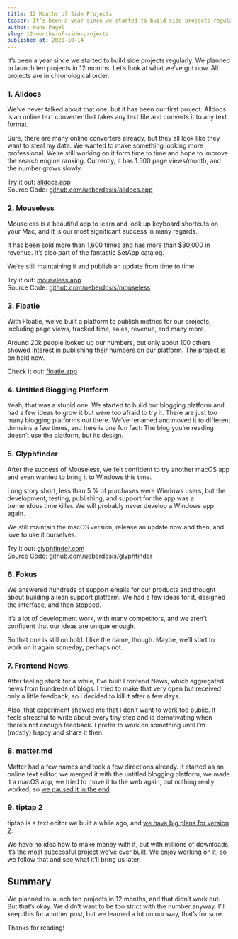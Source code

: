 ```yaml
---
title: 12 Months of Side Projects
teaser: It’s been a year since we started to build side projects regularly. We planned to launch ten projects in 12 months. Let’s look at what we’ve got now.
author: Hans Pagel
slug: 12-months-of-side-projects
published_at: 2020-10-14
---
```


It’s been a year since we started to build side projects regularly. We planned to launch ten projects in 12 months. Let’s look at what we’ve got now. All projects are in chronological order.

### 1. Alldocs
We’ve never talked about that one, but it has been our first project. Alldocs is an online text converter that takes any text file and converts it to any text format.

Sure, there are many online converters already, but they all look like they want to steal my data. We wanted to make something looking more professional. We’re still working on it form time to time and hope to improve the search engine ranking. Currently, it has 1.500 page views/month, and the number grows slowly.

Try it out: [alldocs.app](https://alldocs.app)<br>
Source Code: [github.com/ueberdosis/alldocs.app](https://github.com/ueberdosis/alldocs.app)

### 2. Mouseless
Mouseless is a beautiful app to learn and look up keyboard shortcuts on your Mac, and it is our most significant success in many regards.

It has been sold more than 1,600 times and has more than $30,000 in revenue. It’s also part of the fantastic SetApp catalog.

We’re still maintaining it and publish an update from time to time.

Try it out: [mouseless.app](https://mouseless.app)<br>
Source Code: [github.com/ueberdosis/mouseless](https://github.com/ueberdosis/mouseless)

### 3. Floatie
With Floatie, we’ve built a platform to publish metrics for our projects, including page views, tracked time, sales, revenue, and many more.

Around 20k people looked up our numbers, but only about 100 others showed interest in publishing their numbers on our platform. The project is on hold now.

Check it out: [floatie.app](https://floatie.app)

### 4. Untitled Blogging Platform
Yeah, that was a stupid one. We started to build our blogging platform and had a few ideas to grow it but were too afraid to try it. There are just too many blogging platforms out there. We’ve renamed and moved it to different domains a few times, and here is one fun fact: The blog you’re reading doesn’t use the platform, but its design.

### 5. Glyphfinder
After the success of Mouseless, we felt confident to try another macOS app and even wanted to bring it to Windows this time.

Long story short, less than 5 % of purchases were Windows users, but the development, testing, publishing, and support for the app was a tremendous time killer. We will probably never develop a Windows app again.

We still maintain the macOS version, release an update now and then, and love to use it ourselves.

Try it out: [glyphfinder.com](https://glyphfinder.com)<br>
Source Code: [github.com/ueberdosis/glyphfinder](https://github.com/ueberdosis/glyphfinder)

### 6. Fokus
We answered hundreds of support emails for our products and thought about building a lean support platform. We had a few ideas for it, designed the interface, and then stopped.

It’s a lot of development work, with many competitors, and we aren’t confident that our ideas are unique enough.

So that one is still on hold. I like the name, though. Maybe, we’ll start to work on it again someday, perhaps not.

### 7. Frontend News
After feeling stuck for a while, I’ve built Frontend News, which aggregated news from hundreds of blogs. I tried to make that very open but received only a little feedback, so I decided to kill it after a few days.

Also, that experiment showed me that I don’t want to work too public. It feels stressful to write about every tiny step and is demotivating when there’s not enough feedback. I prefer to work on something until I’m (mostly) happy and share it then.

### 8. matter.md
Matter had a few names and took a few directions already. It started as an online text editor, we merged it with the untitled blogging platform, we made it a macOS app, we tried to move it to the web again, but nothing really worked, so [we paused it in the end](https://blog.ueber.io/post/stopping-a-project/).

### 9. tiptap 2
tiptap is a text editor we built a while ago, and [we have big plans for version 2](https://blog.ueber.io/post/our-plan-for-tiptap-2/).

We have no idea how to make money with it, but with millions of downloads, it’s the most successful project we’ve ever built. We enjoy working on it, so we follow that and see what it’ll bring us later.

## Summary
We planned to launch ten projects in 12 months, and that didn’t work out. But that’s okay. We didn’t want to be too strict with the number anyway. I’ll keep this for another post, but we learned a lot on our way, that’s for sure.

Thanks for reading!